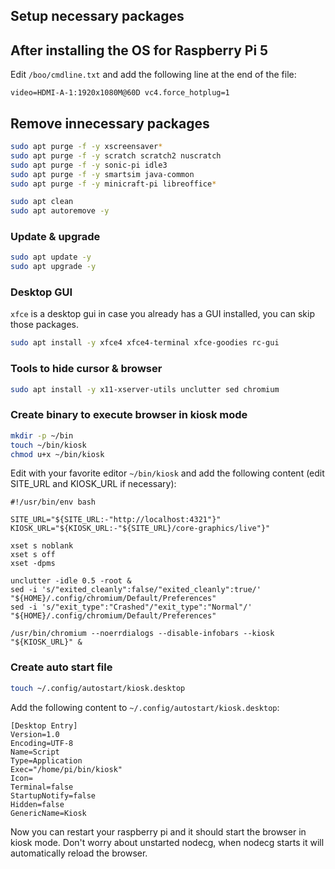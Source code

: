 ## Setup necessary packages

## After installing the OS for Raspberry Pi 5

Edit `/boo/cmdline.txt` and add the following line at the end of the file:

```
video=HDMI-A-1:1920x1080M@60D vc4.force_hotplug=1
```

## Remove innecessary packages

```bash
sudo apt purge -f -y xscreensaver*
sudo apt purge -f -y scratch scratch2 nuscratch
sudo apt purge -f -y sonic-pi idle3
sudo apt purge -f -y smartsim java-common
sudo apt purge -f -y minicraft-pi libreoffice*

sudo apt clean
sudo apt autoremove -y
```

### Update & upgrade

```bash
sudo apt update -y
sudo apt upgrade -y
```

### Desktop GUI

`xfce` is a desktop gui in case you already has a GUI installed, you can skip those packages.

```bash
sudo apt install -y xfce4 xfce4-terminal xfce-goodies rc-gui
```

### Tools to hide cursor & browser

```bash
sudo apt install -y x11-xserver-utils unclutter sed chromium
```

### Create binary to execute browser in kiosk mode

```bash
mkdir -p ~/bin
touch ~/bin/kiosk
chmod u+x ~/bin/kiosk
```

Edit with your favorite editor `~/bin/kiosk` and add the following content (edit SITE_URL and KIOSK_URL if necessary):

```
#!/usr/bin/env bash

SITE_URL="${SITE_URL:-"http://localhost:4321"}"
KIOSK_URL="${KIOSK_URL:-"${SITE_URL}/core-graphics/live"}"

xset s noblank
xset s off
xset -dpms

unclutter -idle 0.5 -root &
sed -i 's/"exited_cleanly":false/"exited_cleanly":true/' "${HOME}/.config/chromium/Default/Preferences"
sed -i 's/"exit_type":"Crashed"/"exit_type":"Normal"/' "${HOME}/.config/chromium/Default/Preferences"

/usr/bin/chromium --noerrdialogs --disable-infobars --kiosk "${KIOSK_URL}" &
```

### Create auto start file

```bash
touch ~/.config/autostart/kiosk.desktop
```

Add the following content to `~/.config/autostart/kiosk.desktop`:

```
[Desktop Entry]
Version=1.0
Encoding=UTF-8
Name=Script
Type=Application
Exec="/home/pi/bin/kiosk"
Icon=
Terminal=false
StartupNotify=false
Hidden=false
GenericName=Kiosk
```

Now you can restart your raspberry pi and it should start the browser in kiosk mode. Don't worry about unstarted nodecg, when nodecg starts it will automatically reload the browser.
